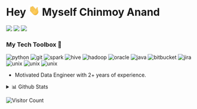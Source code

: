 # Hey <img src="https://raw.githubusercontent.com/ABSphreak/ABSphreak/master/gifs/Hi.gif" width="30px"> Myself Chinmoy Anand
<p>
<a href="https://www.linkedin.com/in/chinmoy07-an"><img height="30" src="https://img.shields.io/badge/linkedin-blue.svg?&style=for-the-badge&logo=linkedin&logoColor=white"></a>
<a href="https://www.twitter.com/chinmoy_anand"><img height="30" src="https://img.shields.io/badge/twitter-%231DA1F2.svg?&style=for-the-badge&logo=twitter&logoColor=white"></a>
<a href="https://www.hackerrank.com/anandchinmoy_36"><img height="30" src="https://img.shields.io/badge/HackerRank-%2312100E.svg?&style=for-the-badge&logo=hackerrank"></a>
</p>

### My Tech Toolbox 🧰

<p align="left">
<img src="https://cdn3.iconfinder.com/data/icons/logos-and-brands-adobe/512/267_Python-512.png" alt="python" width="40" height="40"/>
<img src="https://www.vectorlogo.zone/logos/git-scm/git-scm-icon.svg" alt="git" width="40" height="40"/>
<img src="https://upload.wikimedia.org/wikipedia/commons/f/f3/Apache_Spark_logo.svg" alt="spark" width="65" height="40"/>
<img src="https://upload.wikimedia.org/wikipedia/commons/b/bb/Apache_Hive_logo.svg" alt="hive" width="50" height="40"/>
<img src="https://www.vectorlogo.zone/logos/apache_hadoop/apache_hadoop-icon.svg" alt="hadoop" width="40" height="40"/>
<img src="https://www.vectorlogo.zone/logos/oracle/oracle-icon.svg" alt="oracle" width="40" height="40"/>
<img src="https://www.vectorlogo.zone/logos/java/java-icon.svg" alt="java" width="50" height="40"/>
<img src="https://upload.wikimedia.org/wikipedia/commons/0/0e/Bitbucket-blue-logomark-only.svg" alt="bitbucket" width="40" height="40"/>
<img src="https://www.vectorlogo.zone/logos/atlassian_jira/atlassian_jira-icon.svg" alt="jira" width="40" height="40"/>
<img src="https://www.vectorlogo.zone/logos/linux/linux-icon.svg" alt="unix" width="40" height="40"/>
<img src="https://www.vectorlogo.zone/logos/jupyter/jupyter-icon.svg" alt="unix" width="40" height="40"/>
<img src="https://www.vectorlogo.zone/logos/jenkins/jenkins-icon.svg" alt="unix" width="40" height="40"/>
</p>

* Motivated Data Engineer with 2+ years of experience.

<details>
<summary>📊 Github Stats</summary>
<p align="center"> <img src="https://github-readme-stats.vercel.app/api?username=chinmoy07-an&show_icons=true&theme=gotham" alt="chinmoy anand | Stats" />
</details>


![Visitor Count](https://profile-counter.glitch.me/{chinmoy07-an}/count.svg)

<!---
chinmoy07-an/chinmoy07-an is a ✨ special ✨ repository because its `README.md` (this file) appears on your GitHub profile.
You can click the Preview link to take a look at your changes.
--->
